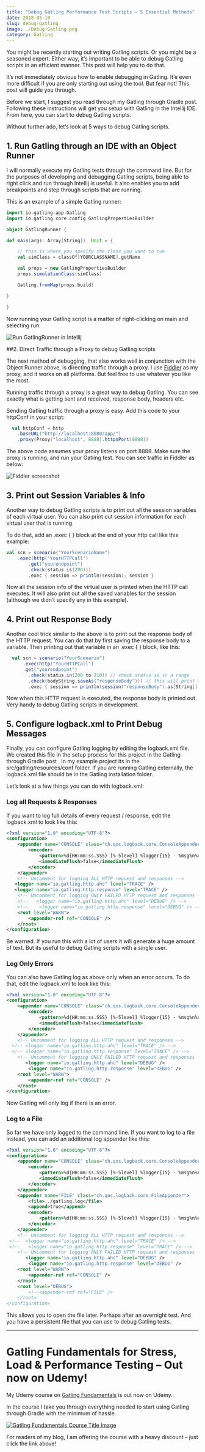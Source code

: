 ```yaml
---
title: "Debug Gatling Performance Test Scripts – 5 Essential Methods"
date: 2018-05-10
slug: debug-gatling
image: ./Debug-Gatling.png
category: Gatling
---
```


You might be recently starting out writing Gatling scripts. Or you might be a seasoned expert. Either way, it’s important to be able to debug Gatling scripts in an efficient manner. This post will help you to do that.

It’s not immediately obvious how to enable debugging in Gatling. It’e even more difficult if you are only starting out using the tool. But fear not! This post will guide you through.

Before we start, I suggest you read through my Gatling through Gradle post. Following these instructions will get you setup with Gatling in the Intellij IDE. From here, you can start to debug Gatling scripts.

Without further ado, let’s look at 5 ways to debug Gatling scripts.

## 1. Run Gatling through an IDE with an Object Runner

I will normally execute my Gatling tests through the command line. But for the purposes of developing and debugging Gatling scripts, being able to right click and run through Intellij is useful. It also enables you to add breakpoints and step through scripts that are running.

This is an example of a simple Gatling runner:

```scala
import io.gatling.app.Gatling
import io.gatling.core.config.GatlingPropertiesBuilder

object GatlingRunner {

def main(args: Array[String]): Unit = {

    // this is where you specify the class you want to run
    val simClass = classOf[YOURCLASSNAME].getName

    val props = new GatlingPropertiesBuilder
    props.simulationClass(simClass)

    Gatling.fromMap(props.build)

}

}
```

Now running your Gatling script is a matter of right-clicking on main and selecting run:

![Run GatlingRunner in Intellij](./RunIntellij.png)

##2. Direct Traffic through a Proxy to debug Gatling scripts

The next method of debugging, that also works well in conjunction with the Object Runner above, is directing traffic through a proxy. I use [Fiddler](https://www.telerik.com/fiddler) as my proxy, and it works on all platforms. But feel free to use whatever you like the most.

Running traffic through a proxy is a great way to debug Gatling. You can see exactly what is getting sent and received, response body, headers etc.

Sending Gatling traffic through a proxy is easy. Add this code to your httpConf in your script:

```scala
  val httpConf = http
    .baseURL("http://localhost:8080/app/")
    .proxy(Proxy("localhost", 8888).httpsPort(8888))
```

The above code assumes your proxy listens on port 8888. Make sure the proxy is running, and run your Gatling test. You can see traffic in Fiddler as below:

![Fiddler screenshot](./ProxyFiddler.png)

## 3. Print out Session Variables & Info

Another way to debug Gatling scripts is to print out all the session variables of each virtual user. You can also print out session information for each virtual user that is running.

To do that, add an .exec { } block at the end of your http call like this example:

```scala
val scn = scenario("YourScenarioName")
    .exec(http("YourHTTPCall")
        .get("yourendpoint")
        .check(status.is(200)))
        .exec { session => println(session); session }
```

Now all the session info of the virtual user is printed when the HTTP call executes. It will also print out all the saved variables for the session (although we didn’t specify any in this example).

## 4. Print out Response Body

Another cool trick similar to the above is to print out the response body of the HTTP request. You can do that by first saving the response body to a variable. Then printing out that variable in an .exec { } block, like this:

```scala
  val scn = scenario("YourScenario")
      .exec(http("YourHTTPCall")
      .get("yourendpoint")
        .check(status.in(200 to 210)) // check status is in a range
        .check(bodyString.saveAs("responseBody"))) // this will print the whole response body
        .exec { session => println(session("responseBody").as[String]); session}
```

Now when this HTTP request is executed, the response body is printed out. Very handy to debug Gatling scripts in development.

## 5. Configure logback.xml to Print Debug Messages

Finally, you can configure Gatling logging by editing the logback.xml file. We created this file in the setup process for this project in the Gatling through Gradle post . In my example project its in the src/gatling/resources/conf folder. If you are running Gatling externally, the logback.xml file should be in the Gatling installation folder.

Let’s look at a few things you can do with logback.xml:

### Log all Requests & Responses

If you want to log full details of every request / response, edit the logback.xml to look like this:

```xml
<?xml version="1.0" encoding="UTF-8"?>
<configuration>
    <appender name="CONSOLE" class="ch.qos.logback.core.ConsoleAppender">
        <encoder>
            <pattern>%d{HH:mm:ss.SSS} [%-5level] %logger{15} - %msg%n%rEx</pattern>
            <immediateFlush>false</immediateFlush>
        </encoder>
    </appender>
    <!-- Uncomment for logging ALL HTTP request and responses -->
   <logger name="io.gatling.http.ahc" level="TRACE" />
   <logger name="io.gatling.http.response" level="TRACE" />
    <!-- Uncomment for logging ONLY FAILED HTTP request and responses -->
    <!--   <logger name="io.gatling.http.ahc" level="DEBUG" /> -->
    <!--    <logger name="io.gatling.http.response" level="DEBUG" /> -->
    <root level="WARN">
        <appender-ref ref="CONSOLE" />
    </root>
</configuration>
```

Be warned. If you run this with a lot of users it will generate a huge amount of text. But its useful to debug Gatling scripts with a single user.

### Log Only Errors

You can also have Gatling log as above only when an error occurs. To do that, edit the logback.xml to look like this:

```xml
<?xml version="1.0" encoding="UTF-8"?>
<configuration>
    <appender name="CONSOLE" class="ch.qos.logback.core.ConsoleAppender">
        <encoder>
            <pattern>%d{HH:mm:ss.SSS} [%-5level] %logger{15} - %msg%n%rEx</pattern>
            <immediateFlush>false</immediateFlush>
        </encoder>
    </appender>
    <!-- Uncomment for logging ALL HTTP request and responses -->
  <!-- <logger name="io.gatling.http.ahc" level="TRACE" /> -->
  <!-- <logger name="io.gatling.http.response" level="TRACE" /> -->
    <!-- Uncomment for logging ONLY FAILED HTTP request and responses -->
       <logger name="io.gatling.http.ahc" level="DEBUG" />
        <logger name="io.gatling.http.response" level="DEBUG" />
    <root level="WARN">
        <appender-ref ref="CONSOLE" />
    </root>
</configuration>
```

Now Gatling will only log if there is an error.

### Log to a File

So far we have only logged to the command line. If you want to log to a file instead, you can add an additional log appender like this:

```xml
<?xml version="1.0" encoding="UTF-8"?>
<configuration>
    <appender name="CONSOLE" class="ch.qos.logback.core.ConsoleAppender">
        <encoder>
            <pattern>%d{HH:mm:ss.SSS} [%-5level] %logger{15} - %msg%n%rEx</pattern>
            <immediateFlush>false</immediateFlush>
        </encoder>
    </appender>
    <appender name="FILE" class="ch.qos.logback.core.FileAppender">
        <file>../gatling.log</file>
        <append>true</append>
        <encoder>
            <pattern>%d{HH:mm:ss.SSS} [%-5level] %logger{15} - %msg%n%rEx</pattern>
        </encoder>
    </appender>
    <!-- Uncomment for logging ALL HTTP request and responses -->
 <!--  <logger name="io.gatling.http.ahc" level="TRACE" /> -->
 <!--   <logger name="io.gatling.http.response" level="TRACE" /> -->
    <!-- Uncomment for logging ONLY FAILED HTTP request and responses -->
       <logger name="io.gatling.http.ahc" level="DEBUG" />
        <logger name="io.gatling.http.response" level="DEBUG" />
    <root level="WARN">
        <appender-ref ref="CONSOLE" />
    </root>
    <root level="DEBUG">
        <!--<appender-ref ref="FILE" />
    </root>
</configuration>
```

This allows you to open the file later. Perhaps after an overnight test. And you have a persistent file that you can use to debug Gatling tests.

---

# Gatling Fundamentals for Stress, Load & Performance Testing – Out now on Udemy!

My Udemy course on [Gatling Fundamentals](https://www.udemy.com/gatling-fundamentals/?couponCode=JAMESW) is out now on Udemy.

In the course I take you through everything needed to start using Gatling through Gradle with the minimum of hassle.

[![Gatling Fundamentals Course Title Image](./GatlingFundamentalsLogo_withText.png)](https://www.udemy.com/gatling-fundamentals/?couponCode=JAMESW)

For readers of my blog, I am offering the course with a heavy discount – just click the link above!
